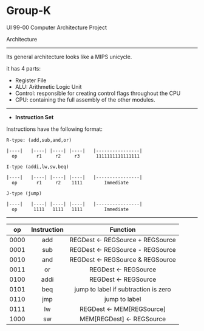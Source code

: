 # Group-K
UI 99-00 Computer Architecture Project 


Architecture
___________________________________________________________________________________
Its general architecture looks like a MIPS unicycle.

it has 4 parts:

- Register File
- ALU: Arithmetic Logic Unit
- Control: responsible for creating control flags throughout the CPU
- CPU: containing the full assembly of the other modules.
___________________________________________________________________________________


- **Instruction Set**

Instructions have the following format:

```
R-type: (add,sub,and,or)

|----|   |----| |----| |----|   |----------------|
  op       r1     r2     r3      1111111111111111
```

```
I-type (addi,lw,sw,beq)

|----|   |----| |----| |----|   |----------------|
  op       r1     r2    1111        Immediate
```
```
J-type (jump)

|----|   |----| |----| |----|   |----------------|
  op      1111   1111   1111        Immediate
```
___________________________________________________________________________________

| op | Instruction | Function |
| :---: | :---: | :---: |
| 0000 | add | REGDest <- REGSource + REGSource |
| 0001 | sub | REGDest <- REGSource - REGSource |
| 0010 | and | REGDest <- REGSource & REGSource |
| 0011 | or | REGDest <- REGSource | REGSource |
| 0100 | addi | REGDest <- REGSource | Immediate |
| 0101 | beq | jump to label if subtraction is zero |
| 0110 | jmp | jump to label |
| 0111 | lw | REGDest <- MEM[REGSource] |
| 1000 | sw | MEM[REGDest] <- REGSource |

